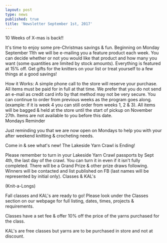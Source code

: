 ```yaml
---
layout: post
type: news
published: true
title: 'Newsletter September 1st, 2017'
---
```

10 Weeks of X-mas is back!!

It's time to enjoy some pre-Christmas savings & fun.
Beginning on Monday September 11th we will be e-mailing you a feature product each week.
You can decide whether or not you would like that product and how many you want (some quantities are limited by stock amounts).
Everything is featured at 15% off. 
Get gifts for the knitters on your list or treat yourself to a few things at a good savings!

How it Works:
A simple phone call to the store will reserve your purchase. All items must be paid for in full at that time. We prefer that you do not send an e-mail as credit card info by that method may not be very secure.
You can continue to order from previous weeks as the program goes along. (example: if it is week 4 you can still order from weeks 1, 2 & 3).
All items will be bagged & held at the store until the start of pickup on November 27th. Items are not available to you before this date.  
Mondays Reminder

Just reminding you that we are now open on Mondays to help you with your after weekend knitting & crocheting needs.

Come in & see what's new!
The Lakeside Yarn Crawl is Ending!
 
Please remember to turn in your Lakeside Yarn Crawl passports by Sept 4th, the last day of the crawl. You can turn it in even if it isn't fully completed. There will be a Grand Prize & other prize draws following. Winners will be contacted and list published on FB (last names will be represented by initial only).
Classes & KAL's 

(Knit-a-Longs)

  Fall classes and KAL's are ready to go!  Please look under the Classes section on our webpage  for full listing, dates, times, projects & requirements.
 
Classes have a set fee & offer 10% off the price of the yarns purchased for the class.

KAL's are free classes but yarns are to be purchased in store and not at discount.
